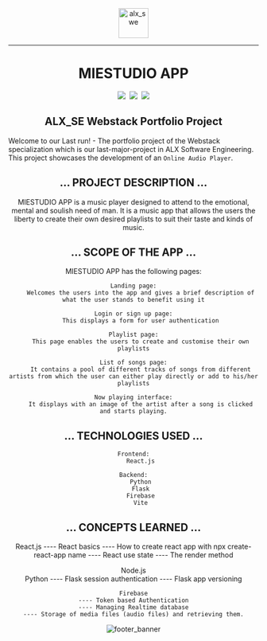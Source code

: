 <div align="center">
    <img align="center" src="https://github.com/tivereidoro/assets/assets/105525310/8d298662-9874-46b0-aabc-54f837bcc6a4" alt="alx_swe" width="60"  height="60"/>
    
---
# MIESTUDIO APP
<img src="https://img.shields.io/badge/ALX SE-96C2C5"> &nbsp;<img src="https://img.shields.io/badge/Group Project-306998"> &nbsp;<img src="https://img.shields.io/badge/Portfolio Project-306998">
</div>

<div align="center">

## ALX_SE Webstack Portfolio Project
</div>

Welcome to our Last run! - The portfolio project of the Webstack specialization which is our last-major-project in ALX Software Engineering. This project showcases the development of an `Online Audio Player`.
<div align="center">

## ... PROJECT DESCRIPTION ...
MIESTUDIO APP is a music player designed to attend to the emotional, mental and soulish need of man. It is a music app that allows the users the liberty to create their own desired playlists to suit their taste and kinds of music.

## ... SCOPE OF THE APP ...
MIESTUDIO APP has the following pages:
    
    Landing page:
        Welcomes the users into the app and gives a brief description of what the user stands to benefit using it
    
    Login or sign up page:
        This displays a form for user authentication
    
    Playlist page:
        This page enables the users to create and customise their own playlists
    
    List of songs page:
        It contains a pool of different tracks of songs from different artists from which the user can either play directly or add to his/her playlists
    
    Now playing interface:
        It displays with an image of the artist after a song is clicked and starts playing.

## ... TECHNOLOGIES USED ...
    
    Frontend:
        React.js

    Backend:
        Python
        Flask
        Firebase
        Vite

## ... CONCEPTS LEARNED ...

React.js
---- React basics
---- How to create react app with npx create-react-app name
---- React use state
---- The render method

Node.js    
    Python
    ---- Flask session authentication
    ---- Flask app versioning 

    Firebase
    ---- Token based Authentication
    ---- Managing Realtime database
    ---- Storage of media files (audio files) and retrieving them.

![footer_banner](https://github.com/tivereidoro/assets/assets/105525310/ecb91fd3-aa63-4126-978e-d4ce63087e2d)